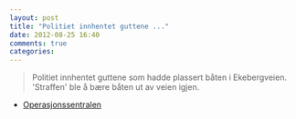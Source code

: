```yaml
---
layout: post
title: "Politiet innhentet guttene ..."
date: 2012-08-25 16:40
comments: true
categories: 
---
```

> Politiet innhentet guttene som hadde plassert båten i Ekebergveien. 'Straffen' ble å bære båten ut av veien igjen. 
- [Operasjonssentralen](http://twitter.com/oslopolitiops/status/239507559386603520)
